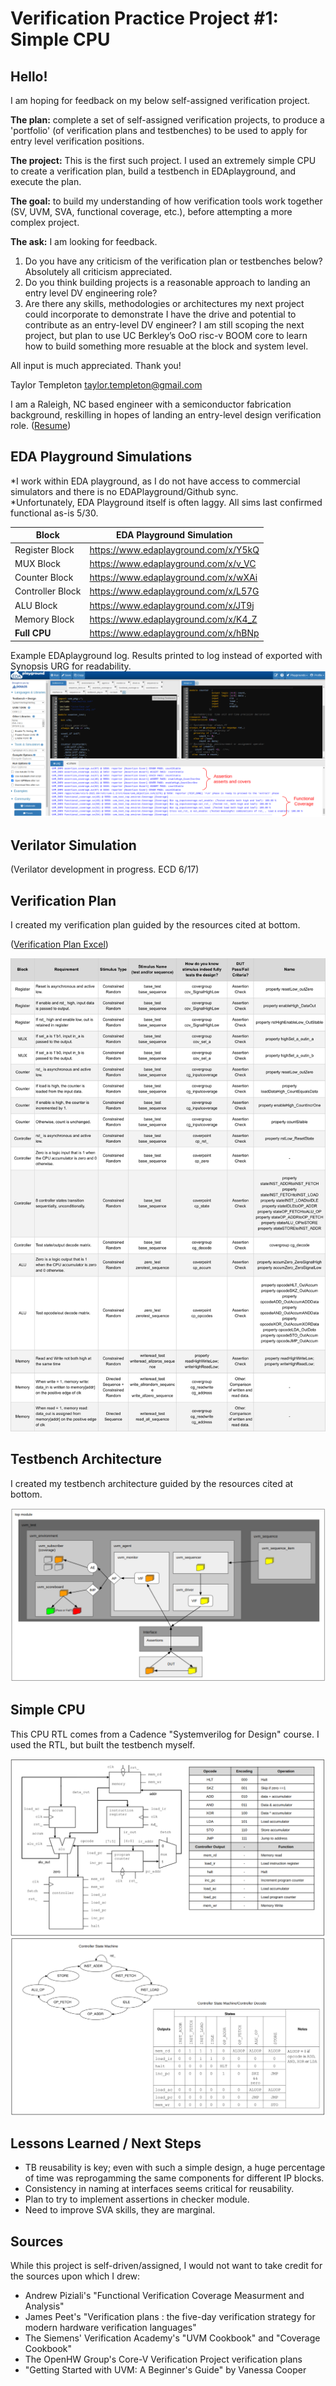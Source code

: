 # Verification Practice Project #1: Simple CPU

## Hello!

I am hoping for feedback on my below self-assigned verification project.  

**The plan:** complete a set of self-assigned verification projects, to produce a 'portfolio' (of verification plans and testbenches) to be used to apply for entry level verification positions.

**The project:** This is the first such project. I used an extremely simple CPU to create a verification plan, build a testbench in EDAplayground, and execute the plan.

**The goal:** to build my understanding of how verification tools work together (SV, UVM, SVA, functional coverage, etc.), before attempting a more complex project.

**The ask:** I am looking for feedback.
  1. Do you have any criticism of the verification plan or testbenches below?  Absolutely all criticism appreciated.
  2. Do you think building projects is a reasonable approach to landing an entry level DV engineering role?  
  3. Are there any skills, methodologies or architectures my next project could incorporate to demonstrate I have the drive and potential to contribute as an entry-level DV engineer?  I am still scoping the next project, but plan to use UC Berkley’s OoO risc-v BOOM core to learn how to build something more resuable at the block and system level. 

All input is much appreciated.  Thank you!

Taylor Templeton
taylor.templeton@gmail.com

I am a Raleigh, NC based engineer with a semiconductor fabrication background, reskilling in hopes of landing an entry-level design verification role. ([Resume](https://github.com/taylortempleton/VerificationPractice_SimpleCPU/blob/main/Docs/2023_05_May_30_TaylorTempleton_GithubVersion.pdf))


## EDA Playground Simulations

*I work within EDA playground, as I do not have access to commercial simulators and there is no EDAPlayground/Github sync.  
*Unfortunately, EDA Playground itself is often laggy. All sims last confirmed functional as-is 5/30.

| Block                | EDA Playground Simulation            |
|----------------------|--------------------------------------|
| Register Block       | https://www.edaplayground.com/x/Y5kQ |
| MUX Block            | https://www.edaplayground.com/x/v_VC |
| Counter Block        | https://www.edaplayground.com/x/wXAi |
| Controller Block     | https://www.edaplayground.com/x/L57G |
| ALU Block            | https://www.edaplayground.com/x/JT9j |
| Memory Block         | https://www.edaplayground.com/x/K4_Z |
| **Full CPU**         | https://www.edaplayground.com/x/hBNp |

Example EDAplayground log.  Results printed to log instead of exported with Synopsis URG for readability.
![](https://github.com/taylortempleton/VerificationPractice_SimpleCPU/blob/main/Docs/EDAPlaygroundExample_MarkedUp.png)

## Verilator Simulation

(Verilator development in progress. ECD 6/17)


## Verification Plan

I created my verification plan guided by the resources cited at bottom.

([Verification Plan Excel](https://github.com/taylortempleton/VerificationPractice_SimpleCPU/blob/main/Docs/Draft_VerificationPlan.xlsx)) 

![](https://github.com/taylortempleton/VerificationPractice_SimpleCPU/blob/main/Docs/VerificationPlanSummary04.png)


## Testbench Architecture

I created my testbench architecture guided by the resources cited at bottom.

![](https://github.com/taylortempleton/VerificationPractice_SimpleCPU/blob/main/Docs/DraftTestbenchArchitecture_Complete.png)


## Simple CPU

This CPU RTL comes from a Cadence "Systemverilog for Design" course.  I used the RTL, but built the testbench myself.

![](https://github.com/taylortempleton/VerificationPractice_SimpleCPU/blob/main/Docs/CPUschematic_Opcodes_Snap.png)
![](https://github.com/taylortempleton/VerificationPractice_SimpleCPU/blob/main/Docs/StatemachineDecode_Snap.png)


## Lessons Learned / Next Steps

* TB reusability is key; even with such a simple design, a huge percentage of time was reprogamming the same components for different IP blocks.
* Consistency in naming at interfaces seems critical for reusability.
* Plan to try to implement assertions in checker module.
* Need to improve SVA skills, they are marginal.

## Sources
While this project is self-driven/assigned, I would not want to take credit for the sources upon which I drew:
* Andrew Piziali's "Functional Verification Coverage Measurment and Analysis"
* James Peet's  "Verification plans : the five-day verification strategy for modern hardware verification languages"
* The Siemens' Verification Academy's "UVM Cookbook" and "Coverage Cookbook"
* The OpenHW Group's Core-V Verification Project verification plans
* "Getting Started with UVM: A Beginner's Guide" by Vanessa Cooper

